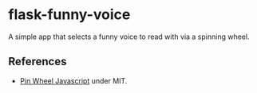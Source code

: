# flask-funny-voice

A simple app that selects a funny voice to read with via a spinning wheel.

## References

- [Pin Wheel Javascript](https://github.com/miguelmota/prize-wheel) under MIT.
